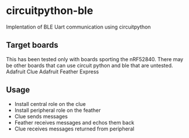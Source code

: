 # circuitpython-ble
Implentation of BLE Uart communication using circuitpython

## Target boards
This has been tested only with boards sporting the nRF52840. There may be other boards that can use circuit python and ble that are untested.
Adafruit Clue
Adafruit Feather Express

## Usage
* Install central role on the clue
* Install peripheral role on the feather
* Clue sends messages
* Feather receives messages and echos them back
* Clue receives messages returned from peripheral